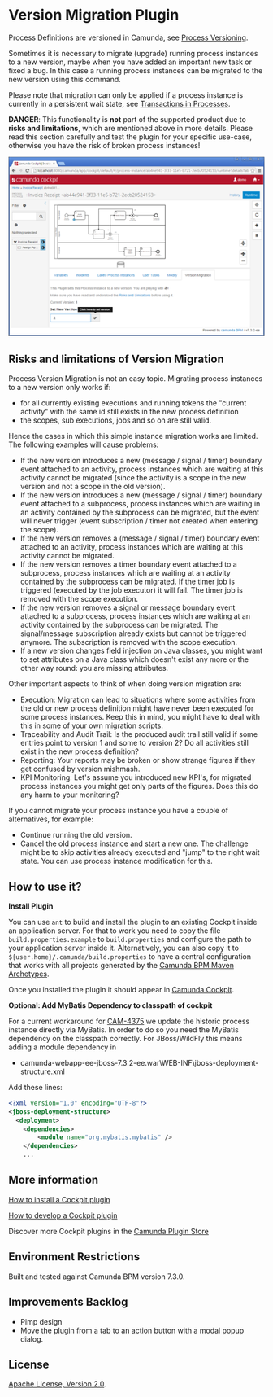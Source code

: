Version Migration Plugin
=========================

Process Definitions are versioned in Camunda, see [Process Versioning](http://docs.camunda.org/7.3/guides/user-guide/#process-engine-process-versioning). 

Sometimes it is necessary to migrate (upgrade) running process instances to a new version, maybe when you have added an important new task or fixed a bug. In this case a running process instances can be migrated to the new version using this command.

Please note that migration can only be applied if a process instance is currently in a persistent wait state, see [Transactions in Processes](http://docs.camunda.org/7.3/guides/user-guide/#process-engine-transactions-in-processes).

**DANGER**: This functionality is **not** part of the supported product due to **risks and limitations**, which are mentioned above in more details. Please read this section carefully and test the plugin for your specific use-case, otherwise you have the risk of broken process instances! 

![Screenshot](screenshot.png)


Risks and limitations of Version Migration
------------------------------------------

Process Version Migration is not an easy topic. Migrating process instances to a new version only works if:

- for all currently existing executions and running tokens the "current activity" with the same id still exists in the new process definition
- the scopes, sub executions, jobs and so on are still valid.

Hence the cases in which this simple instance migration works are limited. The following examples will cause problems:

- If the new version introduces a new (message / signal / timer) boundary event attached to an activity, process instances which are waiting at this activity cannot be migrated (since the activity is a scope in the new version and not a scope in the old version).
- If the new version introduces a new (message / signal / timer) boundary event attached to a subprocess, process instances which are waiting in an activity contained by the subprocess can be migrated, but the event will never trigger (event subscription / timer not created when entering the scope).
- If the new version removes a (message / signal / timer) boundary event attached to an activity, process instances which are waiting at this activity cannot be migrated.
- If the new version removes a timer boundary event attached to a subprocess, process instances which are waiting at an activity contained by the subprocess can be migrated. If the timer job is triggered (executed by the job executor) it will fail. The timer job is removed with the scope execution.
- If the new version removes a signal or message boundary event attached to a subprocess, process instances which are waiting at an activity contained by the subprocess can be migrated. The signal/message subscription already exists but cannot be triggered anymore. The subscription is removed with the scope execution.
- If a new version changes field injection on Java classes, you might want to set attributes on a Java class which doesn't exist any more or the other way round: you are missing attributes.

Other important aspects to think of when doing version migration are:

- Execution: Migration can lead to situations where some activities from the old or new process definition might have never been executed for some process instances. Keep this in mind, you might have to deal with this in some of your own migration scripts.
- Traceability and Audit Trail: Is the produced audit trail still valid if some entries point to version 1 and some to version 2? Do all activities still exist in the new process definition?
- Reporting: Your reports may be broken or show strange figures if they get confused by version mishmash.
- KPI Monitoring: Let's assume you introduced new KPI's, for migrated process instances you might get only parts of the figures. Does this do any harm to your monitoring?

If you cannot migrate your process instance you have a couple of alternatives, for example:

- Continue running the old version.
- Cancel the old process instance and start a new one. The challenge might be to skip activities already executed and "jump" to the right wait state. You can use process instance modification for this.



How to use it?
--------------

**Install Plugin**

You can use `ant` to build and install the plugin to an existing Cockpit inside an application server.
For that to work you need to copy the file `build.properties.example` to `build.properties` and configure the path to your application server inside it.
Alternatively, you can also copy it to `${user.home}/.camunda/build.properties` to have a central configuration that works with all projects generated by the
[Camunda BPM Maven Archetypes](http://docs.camunda.org/latest/guides/user-guide/#process-applications-maven-project-templates-archetypes).

Once you installed the plugin it should appear in
[Camunda Cockpit](http://docs.camunda.org/latest/guides/user-guide/#cockpit).

**Optional: Add MyBatis Dependency to classpath of cockpit**

For a current workaround for [CAM-4375](https://app.camunda.com/jira/browse/CAM-4375) we update the historic process instance directly via MyBatis. In order to do so you need the MyBatis dependency on the  classpath correctly. For JBoss/WildFly this means adding a module dependency in


- camunda-webapp-ee-jboss-7.3.2-ee.war\WEB-INF\jboss-deployment-structure.xml

Add these lines:
```xml
<?xml version="1.0" encoding="UTF-8"?>
<jboss-deployment-structure>
  <deployment>
    <dependencies>  
        <module name="org.mybatis.mybatis" />    
    </dependencies>
    ...
```

More information
----------------

[How to install a Cockpit plugin](http://docs.camunda.org/latest/real-life/how-to/#cockpit-how-to-develop-a-cockpit-plugin-integration-into-cockpit)

[How to develop a Cockpit plugin](http://docs.camunda.org/latest/real-life/how-to/#cockpit-how-to-develop-a-cockpit-plugin)

Discover more Cockpit plugins in the
[Camunda Plugin Store](http://camunda.org/plugins/)


Environment Restrictions
------------------------

Built and tested against Camunda BPM version 7.3.0.


Improvements Backlog
--------------------

- Pimp design
- Move the plugin from a tab to an action button with a modal popup dialog.


License
-------

[Apache License, Version 2.0](http://www.apache.org/licenses/LICENSE-2.0).
